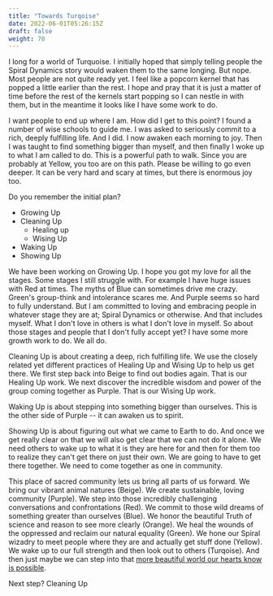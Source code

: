 ```yaml
---
title: "Towards Turqoise"
date: 2022-06-01T05:26:15Z
draft: false
weight: 70
---
```

I long for a world of Turquoise. I initially hoped that simply telling people the Spiral Dynamics story would waken them to the same longing. But nope. Most people are not quite ready yet. I feel like a popcorn kernel that has popped a little earlier than the rest. I hope and pray that it is just a matter of time before the rest of the kernels start popping so I can nestle in with them, but in the meantime it looks like I have some work to do.

I want people to end up where I am. How did I get to this point? I found a number of wise schools to guide me. I was asked to seriously commit to a rich, deeply fulfilling life. And I did. I now awaken each morning to joy. Then I was taught to find something  bigger than myself, and then finally I woke up to what I am called to do. This is a powerful path to walk. Since you are probably at Yellow, you too are on this path. Please be willing to go even deeper. It can be very hard and scary at times, but there is enormous joy too.

Do you remember the initial plan?

* Growing Up
* Cleaning Up
  * Healing up
  * Wising Up
* Waking Up
* Showing Up

We have been working on Growing Up. I hope you got my love for all the stages. Some stages I still struggle with. For example I have huge issues with Red at times. The myths of Blue can sometimes drive me crazy. Green's group-think and intolerance scares me. And Purple seems so hard to fully understand. But I am committed to loving and embracing people in whatever stage they are at; Spiral Dynamics or otherwise. And that includes myself. What I don't love in others is what I don't love in myself. So about those stages and people that I don't fully accept yet? I have some more growth work to do. We all do.

Cleaning Up is about creating a deep, rich fulfilling life. We use the closely related yet different practices of Healing Up and Wising Up to help us get there. We first step back into Beige to find out bodies again. That is our Healing Up work. We next discover the incredible wisdom and power of the group coming together as Purple. That is our Wising Up work.

Waking Up is about stepping into something bigger than ourselves. This is the other side of Purple -- it can awaken us to spirit.

Showing Up is about figuring out what we came to Earth to do. And once we get really clear on that we will also get clear that we can not do it alone. We need others to wake up to what it is they are here for and then for them too to realize they can't get there on just their own. We are going to have to get there together. We need to come together as one in community.

This place of sacred community lets us bring all parts of us forward. We bring our vibrant animal natures (Beige). We create sustainable, loving community (Purple). We step into those incredibly challenging conversations and confrontations (Red). We commit to those wild dreams of something greater than ourselves (Blue). We honor the beautiful Truth of science and reason to see more clearly (Orange). We heal the wounds of the oppressed and reclaim our natural equality (Green). We hone our Spiral wizadry to meet people where they are and actually get stuff done (Yellow). We wake up to our full strength and then look out to others (Turqoise). And then just maybe we can step into that [more beautiful world our hearts know is possible](https://charleseisenstein.org/books/the-more-beautiful-world-our-hearts-know-is-possible/).

Next step? Cleaning Up
